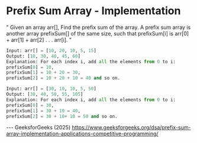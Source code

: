 # Prefix Sum Array - Implementation

" Given an array arr[], Find the prefix sum of the array. A prefix sum array is another array prefixSum[] of the same size, such that prefixSum[i] is arr[0] + arr[1] + arr[2] . . . arr[i]. "

```py
Input: arr[] = [10, 20, 10, 5, 15]
Output: [10, 30, 40, 45, 60]
Explanation: For each index i, add all the elements from 0 to i:
prefixSum[0] = 10, 
prefixSum[1] = 10 + 20 = 30, 
prefixSum[2] = 10 + 20 + 10 = 40 and so on.

Input: arr[] = [30, 10, 10, 5, 50]
Output: [30, 40, 50, 55, 105]
Explanation: For each index i, add all the elements from 0 to i:
prefixSum[0] = 30, 
prefixSum[1] = 30 + 10 = 40,
prefixSum[2] = 30 + 10+ 10 = 50 and so on.
```

--- GeeksforGeeks (2025)
https://www.geeksforgeeks.org/dsa/prefix-sum-array-implementation-applications-competitive-programming/